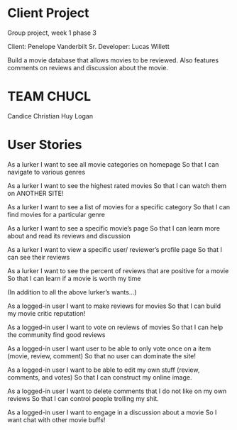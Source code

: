 # Client Project 

Group project, week 1 phase 3

Client: Penelope Vanderbilt
Sr. Developer: Lucas Willett

Build a movie database that allows movies to be reviewed.  Also features comments on reviews and discussion about the movie.

# TEAM CHUCL

Candice
Christian
Huy
Logan


# User Stories

As a lurker
I want to see all movie categories on homepage
So that I can navigate to various genres

As a lurker
I want to see the highest rated movies
So that I can watch them on ANOTHER SITE!

As a lurker
I want to see a list of movies for a specific category
So that I can find movies for a particular genre 

As a lurker
I want to see a specific movie’s page
So that I can learn more about and read its reviews and discussion

As a lurker
I want to view a specific user/ reviewer’s profile page
So that I can see their reviews 

As a lurker
I want to see the percent of reviews that are positive for a movie
So that I can learn if a movie is worth my time

(In addition to all the above lurker’s wants…)

As a logged-in user
I want to make reviews for movies
So that I can build my movie critic reputation!

As a logged-in user
I want to vote on reviews of movies
So that I can help the community find good reviews


As a logged-in user
I want user to be able to only vote once on a item (movie, review, comment)
So that no user can dominate the site!

As a logged-in user
I want to be able to edit my own stuff (review, comments, and votes)
So that I can construct my online image. 

As a logged-in user
I want to delete comments that I do not like on my own reviews
So that I can control people trolling my shit. 


As a logged-in user
I want to engage in a discussion about a movie
So I want chat with other movie buffs!
